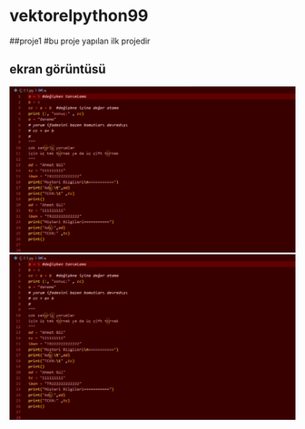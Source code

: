 # vektorelpython99
##proje1
#bu proje yapılan ilk projedir
## ekran görüntüsü 

<img src="resim/ss.png">
<img heigth="50" src="resim/ss.png">